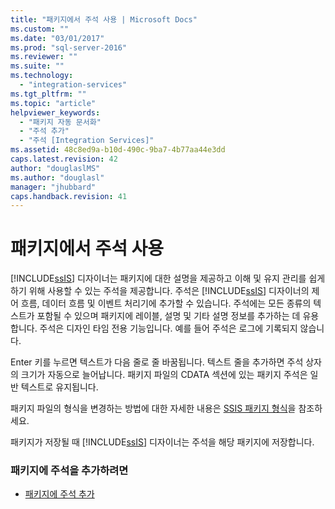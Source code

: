 ```yaml
---
title: "패키지에서 주석 사용 | Microsoft Docs"
ms.custom: ""
ms.date: "03/01/2017"
ms.prod: "sql-server-2016"
ms.reviewer: ""
ms.suite: ""
ms.technology: 
  - "integration-services"
ms.tgt_pltfrm: ""
ms.topic: "article"
helpviewer_keywords: 
  - "패키지 자동 문서화"
  - "주석 추가"
  - "주석 [Integration Services]"
ms.assetid: 48c8ed9a-b10d-490c-9ba7-4b77aa44e3dd
caps.latest.revision: 42
author: "douglaslMS"
ms.author: "douglasl"
manager: "jhubbard"
caps.handback.revision: 41
---
```

# 패키지에서 주석 사용
  [!INCLUDE[ssIS](../includes/ssis-md.md)] 디자이너는 패키지에 대한 설명을 제공하고 이해 및 유지 관리를 쉽게 하기 위해 사용할 수 있는 주석을 제공합니다. 주석은 [!INCLUDE[ssIS](../includes/ssis-md.md)] 디자이너의 제어 흐름, 데이터 흐름 및 이벤트 처리기에 추가할 수 있습니다. 주석에는 모든 종류의 텍스트가 포함될 수 있으며 패키지에 레이블, 설명 및 기타 설명 정보를 추가하는 데 유용합니다. 주석은 디자인 타임 전용 기능입니다. 예를 들어 주석은 로그에 기록되지 않습니다.  
  
 Enter 키를 누르면 텍스트가 다음 줄로 줄 바꿈됩니다. 텍스트 줄을 추가하면 주석 상자의 크기가 자동으로 늘어납니다. 패키지 파일의 CDATA 섹션에 있는 패키지 주석은 일반 텍스트로 유지됩니다.  
  
 패키지 파일의 형식을 변경하는 방법에 대한 자세한 내용은 [SSIS 패키지 형식](../Topic/SSIS%20Package%20Format.md)을 참조하세요.  
  
 패키지가 저장될 때 [!INCLUDE[ssIS](../includes/ssis-md.md)] 디자이너는 주석을 해당 패키지에 저장합니다.  
  
### 패키지에 주석을 추가하려면  
  
-   [패키지에 주석 추가](../Topic/Add%20an%20Annotation%20to%20a%20Package.md)  
  
  